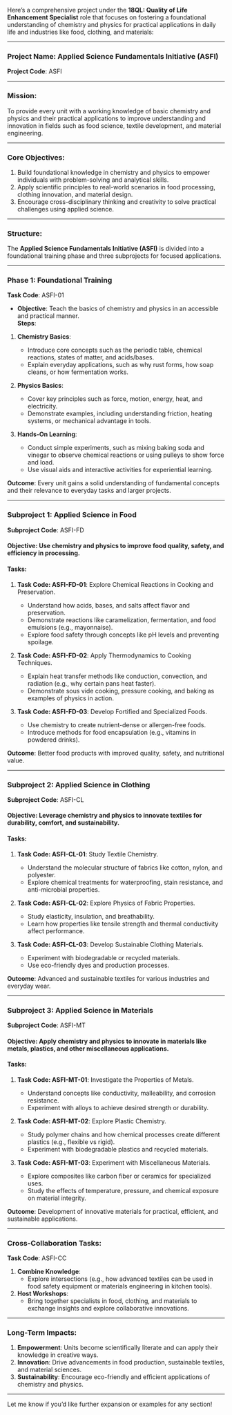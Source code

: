 Here’s a comprehensive project under the **18QL: Quality of Life Enhancement Specialist** role that focuses on fostering a foundational understanding of chemistry and physics for practical applications in daily life and industries like food, clothing, and materials:

---

### **Project Name**: Applied Science Fundamentals Initiative (ASFI)  
**Project Code**: ASFI  

---

### **Mission**:  
To provide every unit with a working knowledge of basic chemistry and physics and their practical applications to improve understanding and innovation in fields such as food science, textile development, and material engineering.

---

### **Core Objectives**:  
1. Build foundational knowledge in chemistry and physics to empower individuals with problem-solving and analytical skills.  
2. Apply scientific principles to real-world scenarios in food processing, clothing innovation, and material design.  
3. Encourage cross-disciplinary thinking and creativity to solve practical challenges using applied science.  

---

### **Structure**:  
The **Applied Science Fundamentals Initiative (ASFI)** is divided into a foundational training phase and three subprojects for focused applications.

---

### **Phase 1: Foundational Training**  
**Task Code**: ASFI-01  
- **Objective**: Teach the basics of chemistry and physics in an accessible and practical manner.  
**Steps**:
1. **Chemistry Basics**:  
   - Introduce core concepts such as the periodic table, chemical reactions, states of matter, and acids/bases.  
   - Explain everyday applications, such as why rust forms, how soap cleans, or how fermentation works.  

2. **Physics Basics**:  
   - Cover key principles such as force, motion, energy, heat, and electricity.  
   - Demonstrate examples, including understanding friction, heating systems, or mechanical advantage in tools.  

3. **Hands-On Learning**:  
   - Conduct simple experiments, such as mixing baking soda and vinegar to observe chemical reactions or using pulleys to show force and load.  
   - Use visual aids and interactive activities for experiential learning.  

**Outcome**: Every unit gains a solid understanding of fundamental concepts and their relevance to everyday tasks and larger projects.

---

### **Subproject 1: Applied Science in Food**  
**Subproject Code**: ASFI-FD  

#### **Objective**: Use chemistry and physics to improve food quality, safety, and efficiency in processing.  

#### **Tasks**:  
1. **Task Code: ASFI-FD-01**: Explore Chemical Reactions in Cooking and Preservation.  
   - Understand how acids, bases, and salts affect flavor and preservation.  
   - Demonstrate reactions like caramelization, fermentation, and food emulsions (e.g., mayonnaise).  
   - Explore food safety through concepts like pH levels and preventing spoilage.  

2. **Task Code: ASFI-FD-02**: Apply Thermodynamics to Cooking Techniques.  
   - Explain heat transfer methods like conduction, convection, and radiation (e.g., why certain pans heat faster).  
   - Demonstrate sous vide cooking, pressure cooking, and baking as examples of physics in action.  

3. **Task Code: ASFI-FD-03**: Develop Fortified and Specialized Foods.  
   - Use chemistry to create nutrient-dense or allergen-free foods.  
   - Introduce methods for food encapsulation (e.g., vitamins in powdered drinks).  

**Outcome**: Better food products with improved quality, safety, and nutritional value.

---

### **Subproject 2: Applied Science in Clothing**  
**Subproject Code**: ASFI-CL  

#### **Objective**: Leverage chemistry and physics to innovate textiles for durability, comfort, and sustainability.  

#### **Tasks**:  
1. **Task Code: ASFI-CL-01**: Study Textile Chemistry.  
   - Understand the molecular structure of fabrics like cotton, nylon, and polyester.  
   - Explore chemical treatments for waterproofing, stain resistance, and anti-microbial properties.  

2. **Task Code: ASFI-CL-02**: Explore Physics of Fabric Properties.  
   - Study elasticity, insulation, and breathability.  
   - Learn how properties like tensile strength and thermal conductivity affect performance.  

3. **Task Code: ASFI-CL-03**: Develop Sustainable Clothing Materials.  
   - Experiment with biodegradable or recycled materials.  
   - Use eco-friendly dyes and production processes.  

**Outcome**: Advanced and sustainable textiles for various industries and everyday wear.

---

### **Subproject 3: Applied Science in Materials**  
**Subproject Code**: ASFI-MT  

#### **Objective**: Apply chemistry and physics to innovate in materials like metals, plastics, and other miscellaneous applications.  

#### **Tasks**:  
1. **Task Code: ASFI-MT-01**: Investigate the Properties of Metals.  
   - Understand concepts like conductivity, malleability, and corrosion resistance.  
   - Experiment with alloys to achieve desired strength or durability.  

2. **Task Code: ASFI-MT-02**: Explore Plastic Chemistry.  
   - Study polymer chains and how chemical processes create different plastics (e.g., flexible vs rigid).  
   - Experiment with biodegradable plastics and recycled materials.  

3. **Task Code: ASFI-MT-03**: Experiment with Miscellaneous Materials.  
   - Explore composites like carbon fiber or ceramics for specialized uses.  
   - Study the effects of temperature, pressure, and chemical exposure on material integrity.  

**Outcome**: Development of innovative materials for practical, efficient, and sustainable applications.

---

### **Cross-Collaboration Tasks**:  
**Task Code**: ASFI-CC  
1. **Combine Knowledge**:  
   - Explore intersections (e.g., how advanced textiles can be used in food safety equipment or materials engineering in kitchen tools).  
2. **Host Workshops**:  
   - Bring together specialists in food, clothing, and materials to exchange insights and explore collaborative innovations.  

---

### **Long-Term Impacts**:  
1. **Empowerment**: Units become scientifically literate and can apply their knowledge in creative ways.  
2. **Innovation**: Drive advancements in food production, sustainable textiles, and material sciences.  
3. **Sustainability**: Encourage eco-friendly and efficient applications of chemistry and physics.  

---

Let me know if you’d like further expansion or examples for any section!
